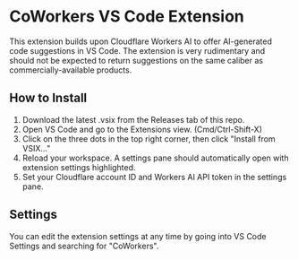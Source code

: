 # CoWorkers VS Code Extension

This extension builds upon Cloudflare Workers AI to offer AI-generated code
suggestions in VS Code. The extension is very rudimentary and should not be
expected to return suggestions on the same caliber as commercially-available
products. 

## How to Install
1. Download the latest .vsix from the Releases tab of this repo.
2. Open VS Code and go to the Extensions view. (Cmd/Ctrl-Shift-X)
3. Click on the three dots in the top right corner, then click "Install from VSIX..."
4. Reload your workspace. A settings pane should automatically open with extension settings highlighted. 
5. Set your Cloudflare account ID and Workers AI API token in the settings pane. 

## Settings
You can edit the extension settings at any time by going into VS Code Settings
and searching for "CoWorkers".